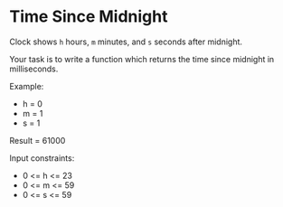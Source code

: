 # Time Since Midnight

Clock shows `h` hours, `m` minutes, and `s` seconds after midnight.

Your task is to write a function which returns the time since midnight in milliseconds.

Example:

- h = 0
- m = 1
- s = 1

Result = 61000

Input constraints:

- 0 <= h <= 23
- 0 <= m <= 59
- 0 <= s <= 59
